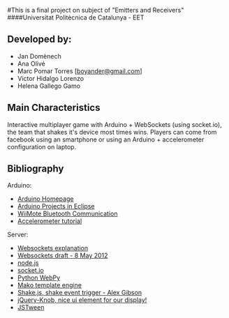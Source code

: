 #This is a final project on subject of  "Emitters and Receivers"
####Universitat Politècnica de Catalunya - EET

Developed by:
-------------
- Jan Domènech
- Ana Olivé
- Marc Pomar Torres [boyander@gmail.com]
- Victor Hidalgo Lorenzo
- Helena Gallego Gamo


Main Characteristics
--------------------
Interactive multiplayer game with Arduino + WebSockets (using socket.io), the team that shakes it's device most times wins.
Players can come from facebook using an smartphone or using an Arduino + accelerometer configuration on laptop.


Bibliography
------------

Arduino:
- [Arduino Homepage](http://arduino.cc/)
- [Arduino Projects in Eclipse](http://arduino.cc/playground/Code/Eclipse)
- [WiiMote Bluetooth Communication](http://wiibrew.org/wiki/Wiimote)
- [Accelerometer tutorial](http://www.instructables.com/id/Accelerometer-Gyro-Tutorial/)

Server:
- [Websockets explanation](http://today.java.net/article/2010/04/26/html5-server-push-technologies-part-2)
- [Websockets draft - 8 May 2012](http://dev.w3.org/html5/websockets/#the-websocket-interface)
- [node.js](http://nodejs.org/)
- [socket.io](http://socket.io/)
- [Python WebPy](http://webpy.org/) 
- [Mako template engine](http://www.makotemplates.org/)
- [Shake.js, shake event trigger - Alex Gibson](https://github.com/alexgibson/shake.js)
- [jQuery-Knob, nice ui element for our display!](https://github.com/aterrien/jQuery-Knob)
- [JSTween](http://jstween.blogspot.com.es/)
